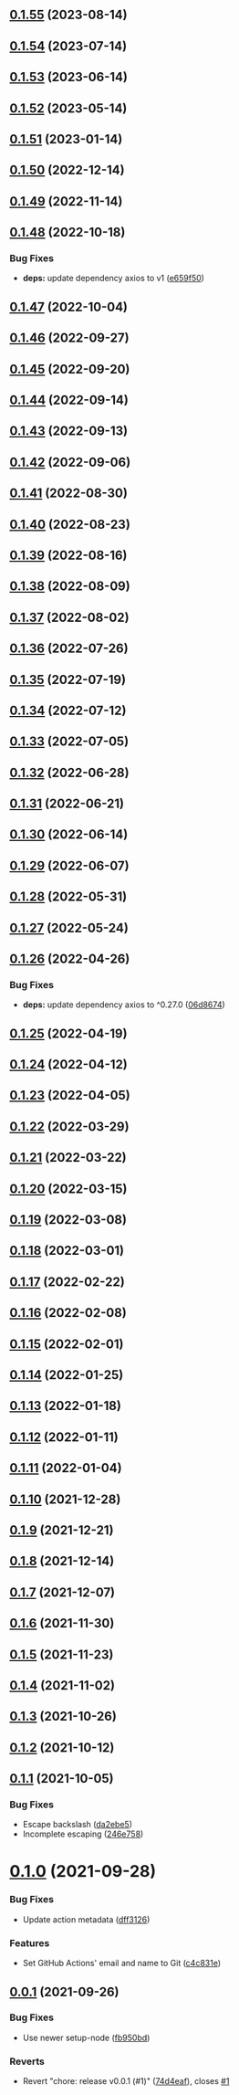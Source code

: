 ## [0.1.55](github.com/nandenjin/wp-update-action/compare/v0.1.54...v0.1.55) (2023-08-14)

## [0.1.54](github.com/nandenjin/wp-update-action/compare/v0.1.53...v0.1.54) (2023-07-14)

## [0.1.53](github.com/nandenjin/wp-update-action/compare/v0.1.52...v0.1.53) (2023-06-14)

## [0.1.52](github.com/nandenjin/wp-update-action/compare/v0.1.51...v0.1.52) (2023-05-14)

## [0.1.51](github.com/nandenjin/wp-update-action/compare/v0.1.50...v0.1.51) (2023-01-14)

## [0.1.50](github.com/nandenjin/wp-update-action/compare/v0.1.49...v0.1.50) (2022-12-14)

## [0.1.49](github.com/nandenjin/wp-update-action/compare/v0.1.48...v0.1.49) (2022-11-14)

## [0.1.48](github.com/nandenjin/wp-update-action/compare/v0.1.47...v0.1.48) (2022-10-18)

### Bug Fixes

- **deps:** update dependency axios to v1 ([e659f50](github.com/nandenjin/wp-update-action/commits/e659f5074a8e10e7dd0f6d878598596e82e8affb))

## [0.1.47](github.com/nandenjin/wp-update-action/compare/v0.1.46...v0.1.47) (2022-10-04)

## [0.1.46](github.com/nandenjin/wp-update-action/compare/v0.1.45...v0.1.46) (2022-09-27)

## [0.1.45](github.com/nandenjin/wp-update-action/compare/v0.1.44...v0.1.45) (2022-09-20)

## [0.1.44](github.com/nandenjin/wp-update-action/compare/v0.1.43...v0.1.44) (2022-09-14)

## [0.1.43](github.com/nandenjin/wp-update-action/compare/v0.1.42...v0.1.43) (2022-09-13)

## [0.1.42](github.com/nandenjin/wp-update-action/compare/v0.1.41...v0.1.42) (2022-09-06)

## [0.1.41](github.com/nandenjin/wp-update-action/compare/v0.1.40...v0.1.41) (2022-08-30)

## [0.1.40](github.com/nandenjin/wp-update-action/compare/v0.1.39...v0.1.40) (2022-08-23)

## [0.1.39](github.com/nandenjin/wp-update-action/compare/v0.1.38...v0.1.39) (2022-08-16)

## [0.1.38](github.com/nandenjin/wp-update-action/compare/v0.1.37...v0.1.38) (2022-08-09)

## [0.1.37](github.com/nandenjin/wp-update-action/compare/v0.1.36...v0.1.37) (2022-08-02)

## [0.1.36](github.com/nandenjin/wp-update-action/compare/v0.1.35...v0.1.36) (2022-07-26)

## [0.1.35](github.com/nandenjin/wp-update-action/compare/v0.1.34...v0.1.35) (2022-07-19)

## [0.1.34](github.com/nandenjin/wp-update-action/compare/v0.1.33...v0.1.34) (2022-07-12)

## [0.1.33](github.com/nandenjin/wp-update-action/compare/v0.1.32...v0.1.33) (2022-07-05)

## [0.1.32](github.com/nandenjin/wp-update-action/compare/v0.1.31...v0.1.32) (2022-06-28)

## [0.1.31](github.com/nandenjin/wp-update-action/compare/v0.1.30...v0.1.31) (2022-06-21)

## [0.1.30](github.com/nandenjin/wp-update-action/compare/v0.1.29...v0.1.30) (2022-06-14)

## [0.1.29](github.com/nandenjin/wp-update-action/compare/v0.1.28...v0.1.29) (2022-06-07)

## [0.1.28](github.com/nandenjin/wp-update-action/compare/v0.1.27...v0.1.28) (2022-05-31)

## [0.1.27](github.com/nandenjin/wp-update-action/compare/v0.1.26...v0.1.27) (2022-05-24)

## [0.1.26](github.com/nandenjin/wp-update-action/compare/v0.1.25...v0.1.26) (2022-04-26)

### Bug Fixes

- **deps:** update dependency axios to ^0.27.0 ([06d8674](github.com/nandenjin/wp-update-action/commits/06d867407a7f4b39b018217e5ba7b2c183aa4a44))

## [0.1.25](github.com/nandenjin/wp-update-action/compare/v0.1.24...v0.1.25) (2022-04-19)

## [0.1.24](github.com/nandenjin/wp-update-action/compare/v0.1.23...v0.1.24) (2022-04-12)

## [0.1.23](github.com/nandenjin/wp-update-action/compare/v0.1.22...v0.1.23) (2022-04-05)

## [0.1.22](github.com/nandenjin/wp-update-action/compare/v0.1.21...v0.1.22) (2022-03-29)

## [0.1.21](github.com/nandenjin/wp-update-action/compare/v0.1.20...v0.1.21) (2022-03-22)

## [0.1.20](github.com/nandenjin/wp-update-action/compare/v0.1.19...v0.1.20) (2022-03-15)

## [0.1.19](github.com/nandenjin/wp-update-action/compare/v0.1.18...v0.1.19) (2022-03-08)

## [0.1.18](github.com/nandenjin/wp-update-action/compare/v0.1.17...v0.1.18) (2022-03-01)

## [0.1.17](github.com/nandenjin/wp-update-action/compare/v0.1.16...v0.1.17) (2022-02-22)

## [0.1.16](github.com/nandenjin/wp-update-action/compare/v0.1.15...v0.1.16) (2022-02-08)

## [0.1.15](github.com/nandenjin/wp-update-action/compare/v0.1.14...v0.1.15) (2022-02-01)

## [0.1.14](github.com/nandenjin/wp-update-action/compare/v0.1.13...v0.1.14) (2022-01-25)

## [0.1.13](github.com/nandenjin/wp-update-action/compare/v0.1.12...v0.1.13) (2022-01-18)

## [0.1.12](github.com/nandenjin/wp-update-action/compare/v0.1.11...v0.1.12) (2022-01-11)

## [0.1.11](github.com/nandenjin/wp-update-action/compare/v0.1.10...v0.1.11) (2022-01-04)

## [0.1.10](github.com/nandenjin/wp-update-action/compare/v0.1.9...v0.1.10) (2021-12-28)

## [0.1.9](github.com/nandenjin/wp-update-action/compare/v0.1.8...v0.1.9) (2021-12-21)

## [0.1.8](github.com/nandenjin/wp-update-action/compare/v0.1.7...v0.1.8) (2021-12-14)

## [0.1.7](github.com/nandenjin/wp-update-action/compare/v0.1.6...v0.1.7) (2021-12-07)

## [0.1.6](github.com/nandenjin/wp-update-action/compare/v0.1.5...v0.1.6) (2021-11-30)

## [0.1.5](github.com/nandenjin/wp-update-action/compare/v0.1.4...v0.1.5) (2021-11-23)

## [0.1.4](github.com/nandenjin/wp-update-action/compare/v0.1.3...v0.1.4) (2021-11-02)

## [0.1.3](github.com/nandenjin/wp-update-action/compare/v0.1.2...v0.1.3) (2021-10-26)

## [0.1.2](github.com/nandenjin/wp-update-action/compare/v0.1.1...v0.1.2) (2021-10-12)

## [0.1.1](github.com/nandenjin/wp-update-action/compare/v0.1.0...v0.1.1) (2021-10-05)

### Bug Fixes

- Escape backslash ([da2ebe5](github.com/nandenjin/wp-update-action/commits/da2ebe5a8e4958573c8a14e747f2dee0cae3db72))
- Incomplete escaping ([246e758](github.com/nandenjin/wp-update-action/commits/246e758f098f50c53429fc230cd9852ef9f616c6))

# [0.1.0](github.com/nandenjin/wp-update-action/compare/v0.0.1...v0.1.0) (2021-09-28)

### Bug Fixes

- Update action metadata ([dff3126](github.com/nandenjin/wp-update-action/commits/dff3126830b6e64235937ab85489a5b006d90b93))

### Features

- Set GitHub Actions' email and name to Git ([c4c831e](github.com/nandenjin/wp-update-action/commits/c4c831e604669a73da506531801237acf97130aa))

## [0.0.1](github.com/nandenjin/wp-update-action/compare/v0.0.0...v0.0.1) (2021-09-26)

### Bug Fixes

- Use newer setup-node ([fb950bd](github.com/nandenjin/wp-update-action/commits/fb950bdc35ad4079ba568f5edcf1a7ec76f66d6d))

### Reverts

- Revert "chore: release v0.0.1 (#1)" ([74d4eaf](github.com/nandenjin/wp-update-action/commits/74d4eaf722436fbc087f7e3bd57eacb5bc5d9f62)), closes [#1](github.com/nandenjin/wp-update-action/issues/1)
